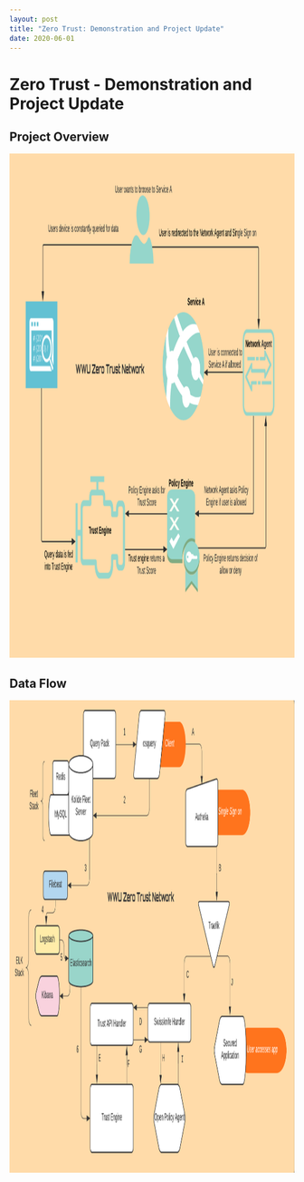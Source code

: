 ```yaml
---
layout: post
title: "Zero Trust: Demonstration and Project Update"
date: 2020-06-01
---
```


# Zero Trust - Demonstration and Project Update 

## Project Overview

<img src="/image/Zero Trust Network Overview.png" alt="hi" class="inline" height="890" width="1372"/>

## Data Flow

<img src="/image/Flowchart.png" alt="hi" class="inline" height="834" width="1414"/>
